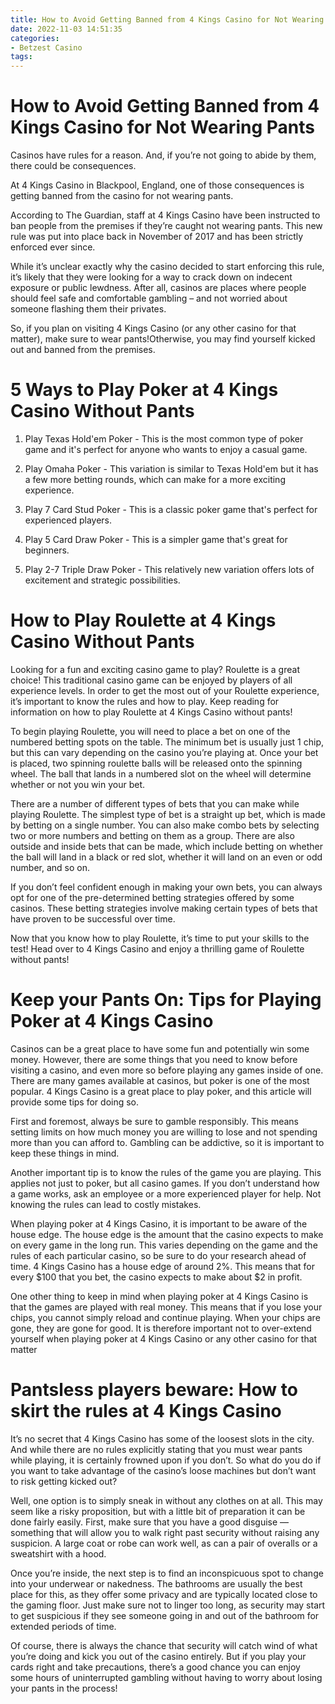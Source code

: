 ```yaml
---
title: How to Avoid Getting Banned from 4 Kings Casino for Not Wearing Pants
date: 2022-11-03 14:51:35
categories:
- Betzest Casino
tags:
---
```



#  How to Avoid Getting Banned from 4 Kings Casino for Not Wearing Pants

Casinos have rules for a reason. And, if you’re not going to abide by them, there could be consequences.

At 4 Kings Casino in Blackpool, England, one of those consequences is getting banned from the casino for not wearing pants.

According to The Guardian, staff at 4 Kings Casino have been instructed to ban people from the premises if they’re caught not wearing pants. This new rule was put into place back in November of 2017 and has been strictly enforced ever since.

While it’s unclear exactly why the casino decided to start enforcing this rule, it’s likely that they were looking for a way to crack down on indecent exposure or public lewdness. After all, casinos are places where people should feel safe and comfortable gambling – and not worried about someone flashing them their privates.

So, if you plan on visiting 4 Kings Casino (or any other casino for that matter), make sure to wear pants!Otherwise, you may find yourself kicked out and banned from the premises.

#  5 Ways to Play Poker at 4 Kings Casino Without Pants

1. Play Texas Hold'em Poker - This is the most common type of poker game and it's perfect for anyone who wants to enjoy a casual game.

2. Play Omaha Poker - This variation is similar to Texas Hold'em but it has a few more betting rounds, which can make for a more exciting experience.

3. Play 7 Card Stud Poker - This is a classic poker game that's perfect for experienced players.

4. Play 5 Card Draw Poker - This is a simpler game that's great for beginners.

5. Play 2-7 Triple Draw Poker - This relatively new variation offers lots of excitement and strategic possibilities.

#  How to Play Roulette at 4 Kings Casino Without Pants

Looking for a fun and exciting casino game to play? Roulette is a great choice! This traditional casino game can be enjoyed by players of all experience levels. In order to get the most out of your Roulette experience, it’s important to know the rules and how to play. Keep reading for information on how to play Roulette at 4 Kings Casino without pants!

To begin playing Roulette, you will need to place a bet on one of the numbered betting spots on the table. The minimum bet is usually just 1 chip, but this can vary depending on the casino you’re playing at. Once your bet is placed, two spinning roulette balls will be released onto the spinning wheel. The ball that lands in a numbered slot on the wheel will determine whether or not you win your bet.

There are a number of different types of bets that you can make while playing Roulette. The simplest type of bet is a straight up bet, which is made by betting on a single number. You can also make combo bets by selecting two or more numbers and betting on them as a group. There are also outside and inside bets that can be made, which include betting on whether the ball will land in a black or red slot, whether it will land on an even or odd number, and so on.

If you don’t feel confident enough in making your own bets, you can always opt for one of the pre-determined betting strategies offered by some casinos. These betting strategies involve making certain types of bets that have proven to be successful over time.

Now that you know how to play Roulette, it’s time to put your skills to the test! Head over to 4 Kings Casino and enjoy a thrilling game of Roulette without pants!

#  Keep your Pants On: Tips for Playing Poker at 4 Kings Casino

Casinos can be a great place to have some fun and potentially win some money. However, there are some things that you need to know before visiting a casino, and even more so before playing any games inside of one. There are many games available at casinos, but poker is one of the most popular. 4 Kings Casino is a great place to play poker, and this article will provide some tips for doing so.

First and foremost, always be sure to gamble responsibly. This means setting limits on how much money you are willing to lose and not spending more than you can afford to. Gambling can be addictive, so it is important to keep these things in mind.

Another important tip is to know the rules of the game you are playing. This applies not just to poker, but all casino games. If you don’t understand how a game works, ask an employee or a more experienced player for help. Not knowing the rules can lead to costly mistakes.

When playing poker at 4 Kings Casino, it is important to be aware of the house edge. The house edge is the amount that the casino expects to make on every game in the long run. This varies depending on the game and the rules of each particular casino, so be sure to do your research ahead of time. 4 Kings Casino has a house edge of around 2%. This means that for every $100 that you bet, the casino expects to make about $2 in profit.

One other thing to keep in mind when playing poker at 4 Kings Casino is that the games are played with real money. This means that if you lose your chips, you cannot simply reload and continue playing. When your chips are gone, they are gone for good. It is therefore important not to over-extend yourself when playing poker at 4 Kings Casino or any other casino for that matter

#  Pantsless players beware: How to skirt the rules at 4 Kings Casino

It’s no secret that 4 Kings Casino has some of the loosest slots in the city. And while there are no rules explicitly stating that you must wear pants while playing, it is certainly frowned upon if you don’t. So what do you do if you want to take advantage of the casino’s loose machines but don’t want to risk getting kicked out?

Well, one option is to simply sneak in without any clothes on at all. This may seem like a risky proposition, but with a little bit of preparation it can be done fairly easily. First, make sure that you have a good disguise — something that will allow you to walk right past security without raising any suspicion. A large coat or robe can work well, as can a pair of overalls or a sweatshirt with a hood.

Once you’re inside, the next step is to find an inconspicuous spot to change into your underwear or nakedness. The bathrooms are usually the best place for this, as they offer some privacy and are typically located close to the gaming floor. Just make sure not to linger too long, as security may start to get suspicious if they see someone going in and out of the bathroom for extended periods of time.

Of course, there is always the chance that security will catch wind of what you’re doing and kick you out of the casino entirely. But if you play your cards right and take precautions, there’s a good chance you can enjoy some hours of uninterrupted gambling without having to worry about losing your pants in the process!